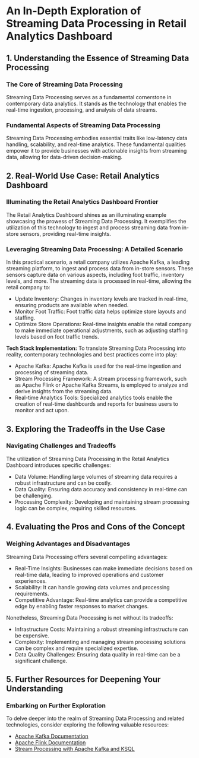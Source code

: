 # An In-Depth Exploration of Streaming Data Processing in Retail Analytics Dashboard

## 1. Understanding the Essence of Streaming Data Processing

### The Core of Streaming Data Processing
Streaming Data Processing serves as a fundamental cornerstone in contemporary data analytics. It stands as the technology that enables the real-time ingestion, processing, and analysis of data streams.

### Fundamental Aspects of Streaming Data Processing
Streaming Data Processing embodies essential traits like low-latency data handling, scalability, and real-time analytics. These fundamental qualities empower it to provide businesses with actionable insights from streaming data, allowing for data-driven decision-making.

## 2. Real-World Use Case: Retail Analytics Dashboard

### Illuminating the Retail Analytics Dashboard Frontier
The Retail Analytics Dashboard shines as an illuminating example showcasing the prowess of Streaming Data Processing. It exemplifies the utilization of this technology to ingest and process streaming data from in-store sensors, providing real-time insights.

### Leveraging Streaming Data Processing: A Detailed Scenario
In this practical scenario, a retail company utilizes Apache Kafka, a leading streaming platform, to ingest and process data from in-store sensors. These sensors capture data on various aspects, including foot traffic, inventory levels, and more. The streaming data is processed in real-time, allowing the retail company to:

- Update Inventory: Changes in inventory levels are tracked in real-time, ensuring products are available when needed.
- Monitor Foot Traffic: Foot traffic data helps optimize store layouts and staffing.
- Optimize Store Operations: Real-time insights enable the retail company to make immediate operational adjustments, such as adjusting staffing levels based on foot traffic trends.

**Tech Stack Implementation:**
To translate Streaming Data Processing into reality, contemporary technologies and best practices come into play:

- Apache Kafka: Apache Kafka is used for the real-time ingestion and processing of streaming data.
- Stream Processing Framework: A stream processing framework, such as Apache Flink or Apache Kafka Streams, is employed to analyze and derive insights from the streaming data.
- Real-time Analytics Tools: Specialized analytics tools enable the creation of real-time dashboards and reports for business users to monitor and act upon.

## 3. Exploring the Tradeoffs in the Use Case

### Navigating Challenges and Tradeoffs
The utilization of Streaming Data Processing in the Retail Analytics Dashboard introduces specific challenges:

- Data Volume: Handling large volumes of streaming data requires a robust infrastructure and can be costly.
- Data Quality: Ensuring data accuracy and consistency in real-time can be challenging.
- Processing Complexity: Developing and maintaining stream processing logic can be complex, requiring skilled resources.

## 4. Evaluating the Pros and Cons of the Concept

### Weighing Advantages and Disadvantages
Streaming Data Processing offers several compelling advantages:

- Real-Time Insights: Businesses can make immediate decisions based on real-time data, leading to improved operations and customer experiences.
- Scalability: It can handle growing data volumes and processing requirements.
- Competitive Advantage: Real-time analytics can provide a competitive edge by enabling faster responses to market changes.

Nonetheless, Streaming Data Processing is not without its tradeoffs:

- Infrastructure Costs: Maintaining a robust streaming infrastructure can be expensive.
- Complexity: Implementing and managing stream processing solutions can be complex and require specialized expertise.
- Data Quality Challenges: Ensuring data quality in real-time can be a significant challenge.

## 5. Further Resources for Deepening Your Understanding

### Embarking on Further Exploration
To delve deeper into the realm of Streaming Data Processing and related technologies, consider exploring the following valuable resources:

- [Apache Kafka Documentation](https://kafka.apache.org/documentation/)
- [Apache Flink Documentation](https://flink.apache.org/docs/latest/)
- [Stream Processing with Apache Kafka and KSQL](https://www.confluent.io/stream-processing-cookbook/)
